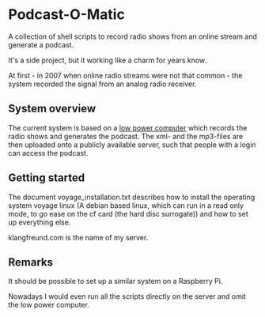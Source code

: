 Podcast-O-Matic
==============

A collection of shell scripts to record radio shows from an
online stream and generate a podcast.

It's a side project, but it working like a charm for years know.

At first - in 2007 when online radio streams were not that common - the system
recorded the signal from an analog radio receiver.


System overview
---------------

The current system is based on a
[low power computer](http://www.pcengines.ch/alix1d.htm)
which records the radio shows and generates the podcast.
The xml- and the mp3-files are then uploaded onto a publicly available server,
such that people with a login can access the podcast.


Getting started
---------------

The document voyage\_installation.txt describes how to install the operating
system voyage linux (A debian based linux, which can run in a read only mode,
to go ease on the cf card (the hard disc surrogate)) and how to set up
everything else.

klangfreund.com is the name of my server.


Remarks
-------

It should be possible to set up a similar system on a Raspberry Pi.

Nowadays I would even run all the scripts directly on the server and
omit the low power computer.
